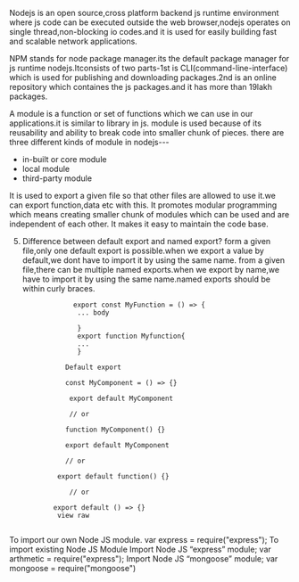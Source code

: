 <!-- 1. What is node js -->
Nodejs is an open source,cross platform backend js runtime environment where js code can be executed outside the web browser,nodejs operates on single thread,non-blocking io codes.and it is used for easily building fast and scalable network applications.

<!-- 2. what is NPM? -->
NPM stands for node package manager.its the default package manager for js runtime nodejs.Itconsists of two parts-1st is CLI(command-line-interface) which is used for publishing and downloading packages.2nd is an online repository which containes the js packages.and it has more than 19lakh packages.

 <!-- 3. What are the different modules in Node.js? -->
A module is a function or set of functions which we can use in our applications.it is similar to library in js. module is used because of its reusability and ability to break code into smaller chunk of pieces. there are three different kinds of module in nodejs---
- in-built or core module
- local module
- third-party module

 <!-- 4. What is the purpose of the module.exports? -->
It is used to export a given file so that other files are allowed to use it.we can export function,data etc with this.
It promotes modular programming which means creating smaller chunk of modules which can be used and are independent of each other.
It makes it easy to maintain the code base.

5. Difference between default export and named export?
form a given file,only one default export is possible.when we export a value by default,we dont have to import it by using the same name.
from a given file,there can be multiple named exports.when we export by name,we have to import it by using the same name.named exports should be within curly braces.
```                 Named export
                export const MyFunction = () => {
                 ... body
                 
                 }
                 export function Myfunction{
                 ...
                 }
                 
              Default export
              
              const MyComponent = () => {}

               export default MyComponent

               // or

              function MyComponent() {}

              export default MyComponent

              // or

            export default function() {}

               // or

           export default () => {}
            view raw 
          
```
 <!-- 6. How do you import any module in Node.js? -->
To import our own Node JS module. var express = require("express"); To import existing Node JS Module Import Node JS “express” module; var arthmetic = require("express"); Import Node JS “mongoose” module; var mongoose = require("mongoose")

